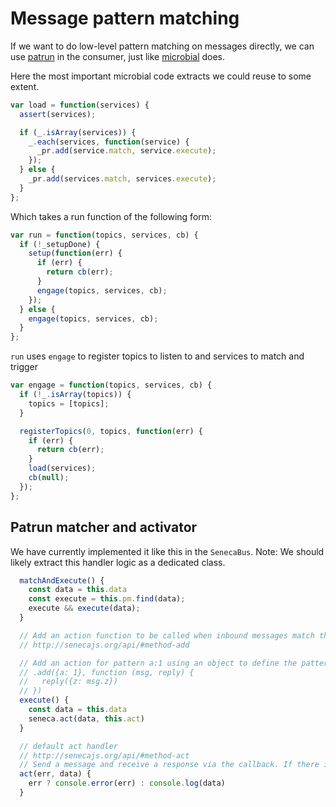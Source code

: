 # Message pattern matching

If we want to do low-level pattern matching on messages directly, we can use [patrun](https://www.npmjs.com/package/patrun) in the consumer, just like [microbial](https://github.com/pelger/microbial/blob/master/lib/kernel/executor.js#L40) does.

Here the most important microbial code extracts we could reuse to some extent.

```js
var load = function(services) {
  assert(services);

  if (_.isArray(services)) {
    _.each(services, function(service) {
      _pr.add(service.match, service.execute);
    });
  } else {
    _pr.add(services.match, services.execute);
  }
};
```

Which takes a run function of the following form:

```js
var run = function(topics, services, cb) {
  if (!_setupDone) {
    setup(function(err) {
      if (err) {
        return cb(err);
      }
      engage(topics, services, cb);
    });
  } else {
    engage(topics, services, cb);
  }
};
```

`run` uses `engage` to register topics to listen to and services to match and trigger

```js
var engage = function(topics, services, cb) {
  if (!_.isArray(topics)) {
    topics = [topics];
  }

  registerTopics(0, topics, function(err) {
    if (err) {
      return cb(err);
    }
    load(services);
    cb(null);
  });
};
```

## Patrun matcher and activator

We have currently implemented it like this in the `SenecaBus`.
Note: We should likely extract this handler logic as a dedicated class.

```js
  matchAndExecute() {
    const data = this.data
    const execute = this.pm.find(data);
    execute && execute(data);
  }

  // Add an action function to be called when inbound messages match the pattern.
  // http://senecajs.org/api/#method-add

  // Add an action for pattern a:1 using an object to define the pattern.
  // .add({a: 1}, function (msg, reply) {
  //   reply({z: msg.z})
  // })
  execute() {
    const data = this.data
    seneca.act(data, this.act)
  }

  // default act handler
  // http://senecajs.org/api/#method-act
  // Send a message and receive a response via the callback. If there is no callback the message is asynchronous.
  act(err, data) {
    err ? console.error(err) : console.log(data)
  }
```
